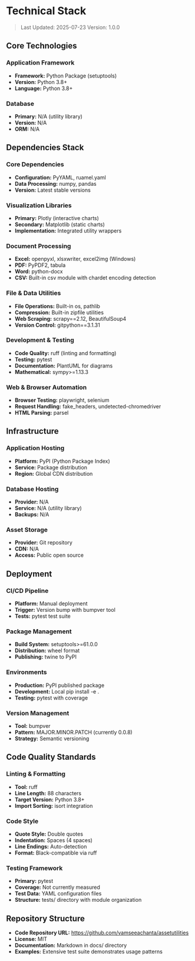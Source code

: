 # Technical Stack

> Last Updated: 2025-07-23
> Version: 1.0.0

## Core Technologies

### Application Framework
- **Framework:** Python Package (setuptools)
- **Version:** Python 3.8+
- **Language:** Python 3.8+

### Database
- **Primary:** N/A (utility library)
- **Version:** N/A
- **ORM:** N/A

## Dependencies Stack

### Core Dependencies
- **Configuration:** PyYAML, ruamel.yaml
- **Data Processing:** numpy, pandas
- **Version:** Latest stable versions

### Visualization Libraries
- **Primary:** Plotly (interactive charts)
- **Secondary:** Matplotlib (static charts)
- **Implementation:** Integrated utility wrappers

### Document Processing
- **Excel:** openpyxl, xlsxwriter, excel2img (Windows)
- **PDF:** PyPDF2, tabula
- **Word:** python-docx
- **CSV:** Built-in csv module with chardet encoding detection

### File & Data Utilities
- **File Operations:** Built-in os, pathlib
- **Compression:** Built-in zipfile utilities
- **Web Scraping:** scrapy==2.12, BeautifulSoup4
- **Version Control:** gitpython==3.1.31

### Development & Testing
- **Code Quality:** ruff (linting and formatting)
- **Testing:** pytest
- **Documentation:** PlantUML for diagrams
- **Mathematical:** sympy>=1.13.3

### Web & Browser Automation
- **Browser Testing:** playwright, selenium
- **Request Handling:** fake_headers, undetected-chromedriver
- **HTML Parsing:** parsel

## Infrastructure

### Application Hosting
- **Platform:** PyPI (Python Package Index)
- **Service:** Package distribution
- **Region:** Global CDN distribution

### Database Hosting
- **Provider:** N/A
- **Service:** N/A (utility library)
- **Backups:** N/A

### Asset Storage
- **Provider:** Git repository
- **CDN:** N/A
- **Access:** Public open source

## Deployment

### CI/CD Pipeline
- **Platform:** Manual deployment
- **Trigger:** Version bump with bumpver tool
- **Tests:** pytest test suite

### Package Management
- **Build System:** setuptools>=61.0.0
- **Distribution:** wheel format
- **Publishing:** twine to PyPI

### Environments
- **Production:** PyPI published package
- **Development:** Local pip install -e .
- **Testing:** pytest with coverage

### Version Management
- **Tool:** bumpver
- **Pattern:** MAJOR.MINOR.PATCH (currently 0.0.8)
- **Strategy:** Semantic versioning

## Code Quality Standards

### Linting & Formatting
- **Tool:** ruff
- **Line Length:** 88 characters
- **Target Version:** Python 3.8+
- **Import Sorting:** isort integration

### Code Style
- **Quote Style:** Double quotes
- **Indentation:** Spaces (4 spaces)
- **Line Endings:** Auto-detection
- **Format:** Black-compatible via ruff

### Testing Framework
- **Primary:** pytest
- **Coverage:** Not currently measured
- **Test Data:** YAML configuration files
- **Structure:** tests/ directory with module organization

## Repository Structure
- **Code Repository URL:** https://github.com/vamseeachanta/assetutilities
- **License:** MIT
- **Documentation:** Markdown in docs/ directory
- **Examples:** Extensive test suite demonstrates usage patterns